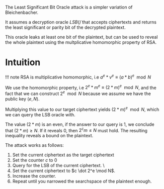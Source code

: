 The Least Significant Bit Oracle attack is a simpler variation of
Bleichenbacher.

It assumes a decryption oracle $LSB(\dot)$ that accepts ciphertexts and returns the
least significant or parity bit of the decrypted plaintext.

This oracle leaks at least one bit of the plaintext, but can be used to reveal the whole plaintext using the multplicative homomorphic property of RSA.


# Intuition

!!! note
    RSA is multiplicative homomorphic, i.e $a^e * v^e \equiv (a * b)^e \mod N$

We use the homomorphic property, i.e $2^e * m^e \equiv (2 * m)^e \mod N$, and the fact that we can construct $2^e \mod N$ because we assume we have the public key $(e, N)$.

Multiplying this value to our target ciphertext yields $(2 * m)^e \mod N$, which we can query the LSB oracle with.

The value $(2 * m)$ is an even, if the answer to our query is $1$, we conclude that $(2 * m) \ge N$.
If it reveals 0, then $2^c m \leq N$ must hold.
The resulting inequality reveals a bound on the plaintext.



The attack works as follows:

1. Set the current ciphertext as the target ciphertext
2. Set the counter $c$ to $0$
3. Query for the LSB of the current ciphertext. \
4. Set the current ciphertext to $c \dot 2^e \mod N$.
5. Increase the counter.
6. Repeat until you narrowed the searchspace of the plaintext enough.
